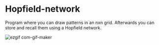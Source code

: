 # Hopfield-network
Program where you can draw patterns in an nxn grid. Afterwards you can store and recall them using a Hopfield network.

![ezgif com-gif-maker](https://user-images.githubusercontent.com/46810092/112556654-f3e95f00-8dca-11eb-91e7-65e5660d83e7.gif)
